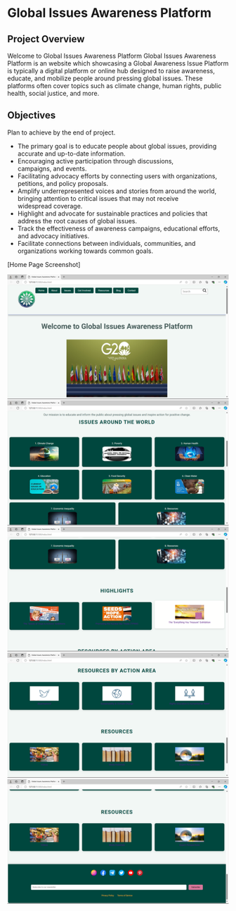 # Global Issues Awareness Platform
## Project Overview 
Welcome to Global Issues Awareness Platform
Global Issues Awareness Platform is an website which showcasing a Global Awareness Issue Platform is typically a digital platform or online hub designed to raise awareness, educate, and mobilize people around pressing global issues. These platforms often cover topics such as climate change, human rights, public health, social justice, and more. 

## Objectives
Plan to achieve by the end of project.

- The primary goal is to educate people about global issues, providing accurate and up-to-date information.
- Encouraging active participation through discussions, campaigns, and events.
- Facilitating advocacy efforts by connecting users with organizations, petitions, and policy proposals.
- Amplify underrepresented voices and stories from around the world, bringing attention to critical issues that may not receive widespread coverage.
- Highlight and advocate for sustainable practices and policies that address the root causes of global issues.
- Track the effectiveness of awareness campaigns, educational efforts, and advocacy initiatives.
- Facilitate connections between individuals, communities, and organizations working towards common goals.

[Home Page Screenshot]

![Home Page](./images/homepage1.png)
![Home Page](./images/homepage2.png)
![Home Page](./images/homepage3.png)
![Home Page](./images/homepage4.png)
![Home Page](./images/homepage5.png)



